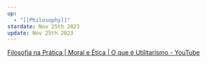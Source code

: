 ```yaml
---
up:
  - "[[Philosophy]]"
stardate: Nov 25th 2023
update: Nov 25th 2023
---
```


[Filosofia na Prática | Moral e Ética | O que é Utilitarismo - YouTube](https://www.youtube.com/watch?v=gW2XJgUFEps)

